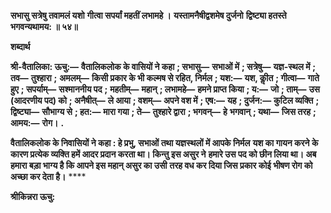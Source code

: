 **सभासु सत्रेषु तवामलं यशो** **गीत्वा सपर्यां महतीं लभामहे ।** **यस्तामनैषीद्वशमेष दुर्जनो** **द्विष्ट्या हतस्ते भगवन्यथामय: ॥ ५४॥** 

**शब्दार्थ** 

**श्री-वैतालिका: ऊचु:—** **वैतालिकलोक के वासियों ने कहा** **; सभासु—** **सभाओं में** **; सत्रेषु—** **यज्ञ-स्थल में** **; तव—** **तुश्हारा** **;** **अमलम्—** **किसी प्रकार के भी कल्मष से रहित, निर्मल** **; यश:—** **यश, कीॢत** **; गीत्वा—** **गाते हुए** **; सपर्याम्—** **सश्माननीय पद** **;** **महतीम्—** **महान्** **; लभामहे—** **हमने प्राप्त किया** **; य:—** **जो** **; ताम्—** **उस (आदरणीय पद) को** **; अनैषीत्—** **ले आया** **; वशम्—** **अपने वश में** **; एष:—** **यह** **; दुर्जन:—** **कुटिल व्यक्ति** **; द्विष्ट्या—** **सौभाग्य से** **; हत:—** **मारा गया** **; ते—** **तुश्हारे द्वारा** **; भगवन्—** **हे** **भगवान्** **; यथा—** **जिस तरह** **; आमय:—** **रोग।** **.** 

**वैतालिकलोक के निवासियों ने कहा : हे प्रभु, सभाओं तथा यज्ञस्थलों में आपके निर्मल** **यश का गायन करने के कारण प्रत्येक व्यक्ति हमें आदर प्रदान करता था। किन्तु इस असुर ने** **हमारे उस पद को छीन लिया था। अब हमारा बड़ा भाग्य है कि आपने इस महान् असुर का उसी** **तरह वध कर दिया जिस प्रकार कोई भीषण रोग को अच्छा कर देता है।** **** 

**श्रीकिन्नरा ऊचु:** 